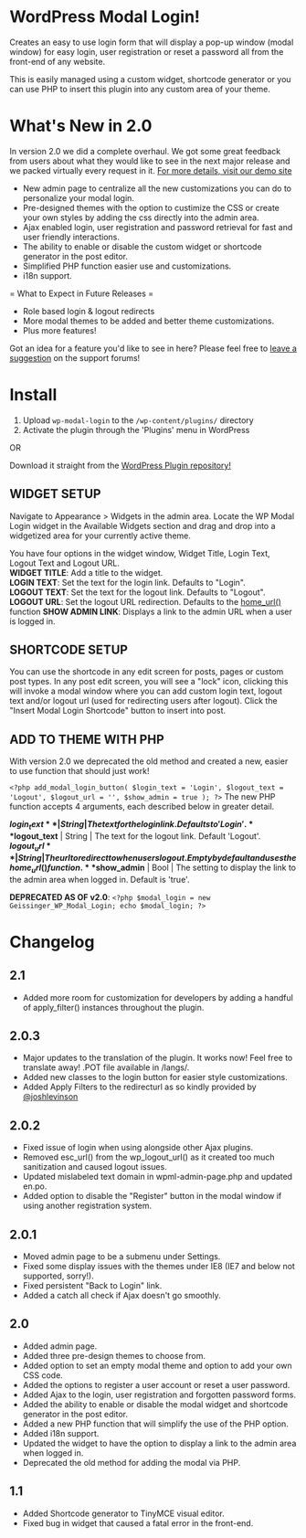 WordPress Modal Login!
==============

Creates an easy to use login form that will display a pop-up window (modal window) for easy login, user registration or reset a password all from the front-end of any website.

This is easily managed using a custom widget, shortcode generator or you can use PHP to insert this plugin into any custom area of your theme.

What's New in 2.0
=================

In version 2.0 we did a complete overhaul. We got some great feedback from users about what they would like to see in the next major release and we packed virtually every request in it. [For more details, visit our demo site](http://wp-modal-login.colegeissinger.com/)

* New admin page to centralize all the new customizations you can do to personalize your modal login.
* Pre-designed themes with the option to custimize the CSS or create your own styles by adding the css directly into the admin area.
* Ajax enabled login, user registration and password retrieval for fast and user friendly interactions.
* The ability to enable or disable the custom widget or shortcode generator in the post editor.
* Simplified PHP function easier use and customizations.
* i18n support.

= What to Expect in Future Releases =
* Role based login & logout redirects
* More modal themes to be added and better theme customizations.
* Plus more features!

Got an idea for a feature you'd like to see in here? Please feel free to [leave a suggestion](http://wordpress.org/support/plugin/wp-modal-login) on the support forums!

Install
=======

1. Upload `wp-modal-login` to the `/wp-content/plugins/` directory
2. Activate the plugin through the 'Plugins' menu in WordPress

OR

Download it straight from the [WordPress Plugin repository!](http://wordpress.org/extend/plugins/wp-modal-login/)

WIDGET SETUP
------------
Navigate to Appearance > Widgets in the admin area. Locate the WP Modal Login widget in the Available Widgets section and drag and drop into a widgetized area for your currently active theme.

You have four options in the widget window, Widget Title, Login Text, Logout Text and Logout URL.<br />
**WIDGET TITLE**: Add a title to the widget.<br />
**LOGIN TEXT**: Set the text for the login link. Defaults to "Login".<br />
**LOGOUT TEXT**: Set the text for the logout link. Defaults to "Logout".<br />
**LOGOUT URL**: Set the logout URL redirection. Defaults to the [home_url()](http://codex.wordpress.org/Function_Reference/home_url) function
**SHOW ADMIN LINK**: Displays a link to the admin URL when a user is logged in.

SHORTCODE SETUP
----------------
You can use the shortcode in any edit screen for posts, pages or custom post types. In any post edit screen, you will see a "lock" icon, clicking this will invoke a modal window where you can add custom login text, logout text and/or logout url (used for redirecting users after logout). Click the "Insert Modal Login Shortcode" button to insert into post.

ADD TO THEME WITH PHP
-----------------------
With version 2.0 we deprecated the old method and created a new, easier to use function that should just work!

`<?php add_modal_login_button( $login_text = 'Login', $logout_text = 'Logout', $logout_url = '', $show_admin = true ); ?>`
The new PHP function accepts 4 arguments, each described below in greater detail.

**$login_text**  | String | The text for the login link. Defaults to 'Login'.
**$logout_text** | String | The text for the logout link. Default 'Logout'.
**$logout_url**  | String | The url to redirect to when users logout. Empty by default and uses the home_url() function.
**$show_admin**  | Bool	  | The setting to display the link to the admin area when logged in. Default is 'true'.

**DEPRECATED AS OF v2.0**:
`<?php $modal_login = new Geissinger_WP_Modal_Login; echo $modal_login; ?>`


Changelog
=========
2.1
---
* Added more room for customization for developers by adding a handful of apply_filter() instances throughout the plugin.

2.0.3
-----
* Major updates to the translation of the plugin. It works now! Feel free to translate away! .POT file available in /langs/.
* Added new classes to the login button for easier style customizations.
* Added Apply Filters to the redirecturl as so kindly provided by [@joshlevinson](http://wordpress.org/support/topic/redirect-36?replies=2)

2.0.2
-----
* Fixed issue of login when using alongside other Ajax plugins.
* Removed esc_url() from the wp_logout_url() as it created too much sanitization and caused logout issues.
* Updated mislabeled text domain in wpml-admin-page.php and updated en.po.
* Added option to disable the "Register" button in the modal window if using another registration system.

2.0.1
-----
* Moved admin page to be a submenu under Settings.
* Fixed some display issues with the themes under IE8 (IE7 and below not supported, sorry!).
* Fixed persistent "Back to Login" link.
* Added a catch all check if Ajax doesn't go smoothly.

2.0
---
* Added admin page.
* Added three pre-design themes to choose from.
* Added option to set an empty modal theme and option to add your own CSS code.
* Added the options to register a user account or reset a user password.
* Added Ajax to the login, user registration and forgotten password forms.
* Added the ability to enable or disable the modal widget and shortcode generator in the post editor.
* Added a new PHP function that will simplify the use of the PHP option.
* Added i18n support.
* Updated the widget to have the option to display a link to the admin area when logged in.
* Deprecated the old method for adding the modal via PHP.

1.1
---
* Added Shortcode generator to TinyMCE visual editor.
* Fixed bug in widget that caused a fatal error in the front-end.
